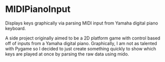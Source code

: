 # MIDIPianoInput
Displays keys graphically via parsing MIDI input from Yamaha digital piano keyboard.

A side project originally aimed to be a 2D platform game with control based off of inputs from a Yamaha digital piano. Graphically, I am not as talented with Pygame so I decided to just create something quickly to show which keys are played at once by parsing the raw data using mido.
